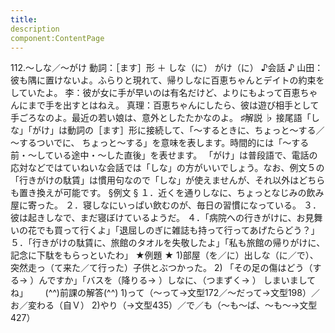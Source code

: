 ```yaml
---
title:
description
component:ContentPage
---
```



112.～しな／～がけ
動詞：［ます］形 ＋ しな（に）
がけ（に）
♪会話 ♪
山田：彼も隅に置けないよ。ふらりと現れて、帰りしなに百恵ちゃんとデイトの約束をしていたよ。
李：彼が女に手が早いのは有名だけど、よりにもよって百恵ちゃんにまで手を出すとはねえ。
真理：百恵ちゃんにしたら、彼は遊び相手として手ごろなのよ。最近の若い娘は、意外としたたかなのよ。
♯解説 ♭
接尾語「しな」「がけ」は動詞の［ます］形に接続して、「～するときに、ちょっと～する／～するついでに、 ちょっと～する」を意味を表します。時間的には「～する前・～している途中・～した直後」を表せます。
「がけ」は普段語で、電話の応対などではていねいな会話では「しな」の方がいいでしょう。なお、例文５の
「行きがけの駄賃」は慣用句なので「しな」が使えませんが、それ以外はどちらも置き換えが可能です。
§例文 §
１．近くを通りしなに、ちょっとなじみの飲み屋に寄った。
２．寝しなにいっぱい飲むのが、毎日の習慣になっている。
３．彼は起きしなで、まだ寝ぼけているようだ。
４．「病院への行きがけに、お見舞いの花でも買って行くよ」「退屈しのぎに雑誌も持って行ってあげたらどう？」 ５．「行きがけの駄賃に、旅館のタオルを失敬したよ」「私も旅館の帰りがけに、記念に下駄をもらっといたわ」
★例題 ★
1)部屋（を／に）出しな（に／で）、突然走っ（て来た／て行った）子供とぶつかった。
2) 「その足の傷はどう（する→ ）んですか」「バスを（降りる→ ）しなに、（つまずく→ ）
しまいましてね」      
(^^)前課の解答(^^)
1)って（～って→文型172／～だって→文型198）／お／変わる（自Ｖ）
2)やり（→文型435）／で／も（～も～ば、～も～→文型427）
